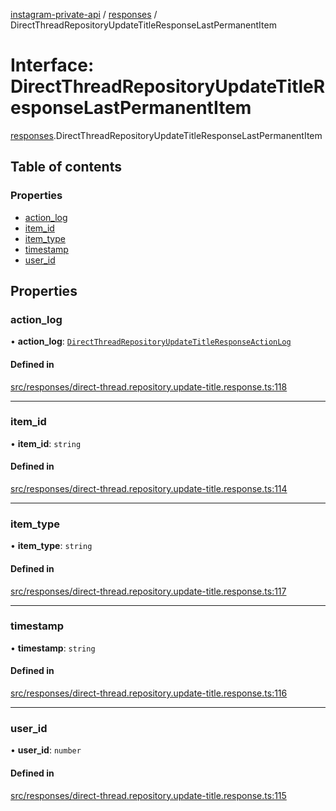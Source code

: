 [instagram-private-api](../../README.md) / [responses](../../modules/responses.md) / DirectThreadRepositoryUpdateTitleResponseLastPermanentItem

# Interface: DirectThreadRepositoryUpdateTitleResponseLastPermanentItem

[responses](../../modules/responses.md).DirectThreadRepositoryUpdateTitleResponseLastPermanentItem

## Table of contents

### Properties

- [action\_log](DirectThreadRepositoryUpdateTitleResponseLastPermanentItem.md#action_log)
- [item\_id](DirectThreadRepositoryUpdateTitleResponseLastPermanentItem.md#item_id)
- [item\_type](DirectThreadRepositoryUpdateTitleResponseLastPermanentItem.md#item_type)
- [timestamp](DirectThreadRepositoryUpdateTitleResponseLastPermanentItem.md#timestamp)
- [user\_id](DirectThreadRepositoryUpdateTitleResponseLastPermanentItem.md#user_id)

## Properties

### action\_log

• **action\_log**: [`DirectThreadRepositoryUpdateTitleResponseActionLog`](DirectThreadRepositoryUpdateTitleResponseActionLog.md)

#### Defined in

[src/responses/direct-thread.repository.update-title.response.ts:118](https://github.com/Nerixyz/instagram-private-api/blob/b3351b9/src/responses/direct-thread.repository.update-title.response.ts#L118)

___

### item\_id

• **item\_id**: `string`

#### Defined in

[src/responses/direct-thread.repository.update-title.response.ts:114](https://github.com/Nerixyz/instagram-private-api/blob/b3351b9/src/responses/direct-thread.repository.update-title.response.ts#L114)

___

### item\_type

• **item\_type**: `string`

#### Defined in

[src/responses/direct-thread.repository.update-title.response.ts:117](https://github.com/Nerixyz/instagram-private-api/blob/b3351b9/src/responses/direct-thread.repository.update-title.response.ts#L117)

___

### timestamp

• **timestamp**: `string`

#### Defined in

[src/responses/direct-thread.repository.update-title.response.ts:116](https://github.com/Nerixyz/instagram-private-api/blob/b3351b9/src/responses/direct-thread.repository.update-title.response.ts#L116)

___

### user\_id

• **user\_id**: `number`

#### Defined in

[src/responses/direct-thread.repository.update-title.response.ts:115](https://github.com/Nerixyz/instagram-private-api/blob/b3351b9/src/responses/direct-thread.repository.update-title.response.ts#L115)
